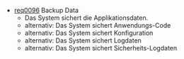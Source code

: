 * [req0096](https://github.com/DomainDrivenArchitecture/ddaRequirement/blob/master/en/requirements/req0096.md) Backup Data
  * Das System sichert die Applikationsdaten.
  * alternativ: Das System sichert Anwendungs-Code
  * alternativ: Das System sichert Konfiguration
  * alternativ: Das System sichert Logdaten
  * alternativ: Das System sichert Sicherheits-Logdaten